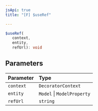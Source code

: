 ```yaml
---
jsApi: true
title: "[F] $useRef"

---
```

```ts
$useRef(
   context, 
   entity, 
   refUrl): void
```

## Parameters

| Parameter | Type |
| :------ | :------ |
| `context` | `DecoratorContext` |
| `entity` | `Model` \| `ModelProperty` |
| `refUrl` | `string` |
